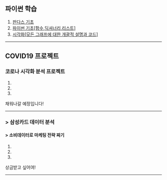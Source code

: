 ## 파이썬 학습   
1. [판다스 기초](pandas(1).html)   
2. [파이썬 기초[함수,딕셔너리,리스트]](파이썬기초(주말수업).html)   
3. [시각화[모든 그래프에 대한 개괄적 설명과 코드]](파이썬시각화(인프런).html)   
* * *
## COVID19 프로젝트 
### 코로나 시각화 분석 프로젝트   
1.   
2.   
3.   
채워나갈 예정입니다!
* * *

### > 삼성카드 데이터 분석
#### > 소비데이터로 마케팅 전략 짜기
1.   
2.   
3.   
상금받고 싶어여!
* * *

